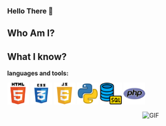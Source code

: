 ### Hello There 👋

## Who Am I?

## What I know?

  
**languages and tools:**  

<code><img height="50" src="https://github.com/felipeghizo/icones/blob/main/html5-icon-1.png"></code>
<code><img height="50" src="https://github.com/felipeghizo/icones/blob/main/css3-icon.png"></code>
<code><img height="50" src="https://github.com/felipeghizo/icones/blob/main/js-icon.png"></code>
<code><img height="50" src="https://github.com/felipeghizo/icones/blob/main/python-icon.png"></code>
<code><img height="50" src="https://github.com/felipeghizo/icones/blob/main/sql-icon.png"></code>
<code><img height="50" src="https://github.com/felipeghizo/icones/blob/main/php-icon.png"></code>





<img align="right" alt="GIF" src="https://media.giphy.com/media/0jBfGHbFYlB5eaQbht/giphy.gif?raw=true" width="190" height="260" />
